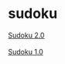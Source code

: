 # sudoku



<a href="https://gbhoyu.github.io/sudoku/pkg/"> Sudoku 2.0 </a>
<br>
<br>
<a href="https://gbhoyu.github.io/sudoku/old_sudoku/"> Sudoku 1.0 </a>
